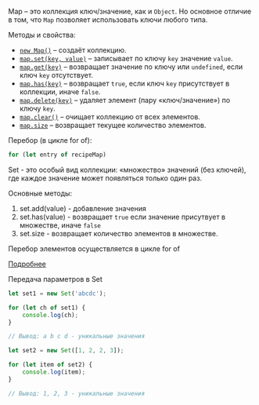 Map – это коллекция ключ/значение, как и `Object`. Но основное отличие в том, что `Map` позволяет использовать ключи любого типа.

Методы и свойства:

- [`new Map()`](https://developer.mozilla.org/en-US/docs/Web/JavaScript/Reference/Global_Objects/Map/Map) – создаёт коллекцию.
- [`map.set(key, value)`](https://developer.mozilla.org/en-US/docs/Web/JavaScript/Reference/Global_Objects/Map/set) – записывает по ключу `key` значение `value`.
- [`map.get(key)`](https://developer.mozilla.org/en-US/docs/Web/JavaScript/Reference/Global_Objects/Map/get) – возвращает значение по ключу или `undefined`, если ключ `key` отсутствует.
- [`map.has(key)`](https://developer.mozilla.org/en-US/docs/Web/JavaScript/Reference/Global_Objects/Map/has) – возвращает `true`, если ключ `key` присутствует в коллекции, иначе `false`.
- [`map.delete(key)`](https://developer.mozilla.org/en-US/docs/Web/JavaScript/Reference/Global_Objects/Map/delete) – удаляет элемент (пару «ключ/значение») по ключу `key`.
- [`map.clear()`](https://developer.mozilla.org/en-US/docs/Web/JavaScript/Reference/Global_Objects/Map/clear) – очищает коллекцию от всех элементов.
- [`map.size`](https://developer.mozilla.org/en-US/docs/Web/JavaScript/Reference/Global_Objects/Map/size) – возвращает текущее количество элементов.

Перебор (в цикле for of):

```javascript
for (let entry of recipeMap)
```

Set - это особый вид коллекции: «множество» значений (без ключей), где каждое значение может появляться только один раз.

Основные методы:
1. set.add(value) - добавление значения
2. set.has(value) - возвращает `true` если значение присутвует в множестве, иначе `false`
3. set.size - возвращает количество элементов в множестве.

Перебор элементов осуществляется в цикле for of

[Подробнее](https://learn.javascript.ru/map-set#object-fromentries-object-iz-map)

Передача параметров в Set

```javascript
let set1 = new Set('abcdc');

for (let ch of set1) {
	console.log(ch);
}

// Вывод: a b c d - уникальные значения
```

```javascript
let set2 = new Set([1, 2, 2, 3]);

for (let item of set2) {
	console.log(item);
}

// Вывод: 1, 2, 3 - уникальные значения
```

